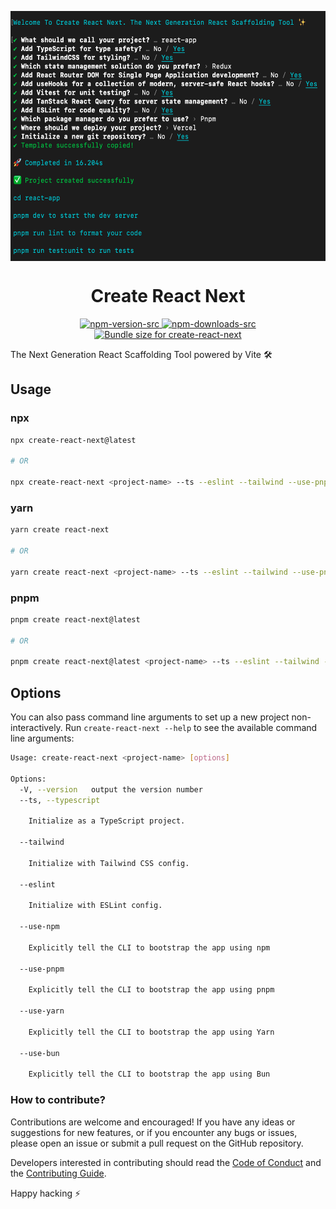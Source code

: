 <p align="center">
 <img align="center" src="https://raw.githubusercontent.com/selemondev/create-react-next/master/image/create-react-next.png" height="400" />
 <h1 align="center">
 Create React Next
 </h1>
</p>

<p align="center">
  <a href="https://www.npmjs.com/package/create-react-next">
    <img alt="npm-version-src" src="https://img.shields.io/npm/v/create-react-next/latest.svg?style=flat&colorA=020420&colorB=00DC82" />
  </a>
  <a href="https://npmjs.com/package/create-react-next">
    <img alt="npm-downloads-src" src="https://img.shields.io/npm/dm/create-react-next.svg?style=flat&colorA=020420&colorB=00DC82" />
  </a>
  <a href="https://pkg-size.dev/create-react-next@latest">
  <img src="https://pkg-size.dev/badge/bundle/842194" title="Bundle size for create-react-next">
  </a>
</p>

The Next Generation React Scaffolding Tool powered by Vite 🛠️

## Usage 

### npx

```bash
npx create-react-next@latest

# OR

npx create-react-next <project-name> --ts --eslint --tailwind --use-pnpm
```

### yarn

```bash
yarn create react-next

# OR

yarn create react-next <project-name> --ts --eslint --tailwind --use-pnpm
```

### pnpm

```bash
pnpm create react-next@latest

# OR

pnpm create react-next@latest <project-name> --ts --eslint --tailwind --use-pnpm
```

## Options

You can also pass command line arguments to set up a new project non-interactively. Run `create-react-next --help` to see the available command line arguments:

```bash
Usage: create-react-next <project-name> [options]

Options:
  -V, --version   output the version number
  --ts, --typescript

    Initialize as a TypeScript project.

  --tailwind

    Initialize with Tailwind CSS config.

  --eslint

    Initialize with ESLint config.

  --use-npm

    Explicitly tell the CLI to bootstrap the app using npm

  --use-pnpm

    Explicitly tell the CLI to bootstrap the app using pnpm

  --use-yarn

    Explicitly tell the CLI to bootstrap the app using Yarn

  --use-bun

    Explicitly tell the CLI to bootstrap the app using Bun
```

### How to contribute?

Contributions are welcome and encouraged! If you have any ideas or suggestions for new features, or if you encounter any bugs or issues, please open an issue or submit a pull request on the GitHub repository. 

Developers interested in contributing should read the [Code of Conduct](./CODE_OF_CONDUCT.md) and the [Contributing Guide](./CONTRIBUTING.md).


Happy hacking ⚡

